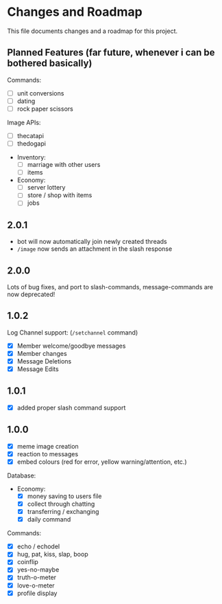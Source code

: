 # Changes and Roadmap

This file documents changes and a roadmap for this project.

## Planned Features (far future, whenever i can be bothered basically)

Commands:

* [ ] unit conversions
* [ ] dating
* [ ] rock paper scissors

Image APIs:

* [ ] thecatapi
* [ ] thedogapi

* Inventory:
  * [ ] marriage with other users
  * [ ] items

* Economy:
  * [ ] server lottery
  * [ ] store / shop with items
  * [ ] jobs

## 2.0.1

* bot will now automatically join newly created threads
* `/image` now sends an attachment in the slash response

## 2.0.0

Lots of bug fixes, and port to slash-commands, message-commands are now deprecated!

## 1.0.2

Log Channel support: (`/setchannel` command)

* [x] Member welcome/goodbye messages
* [x] Member changes
* [x] Message Deletions
* [x] Message Edits

## 1.0.1

* [x] added proper slash command support

## 1.0.0

* [x] meme image creation
* [x] reaction to messages
* [x] embed colours (red for error, yellow warning/attention, etc.)

Database:

* Economy:
  * [x] money saving to users file
  * [x] collect through chatting
  * [x] transferring / exchanging
  * [x] daily command

Commands:

* [x] echo / echodel
* [x] hug, pat, kiss, slap, boop
* [x] coinflip
* [x] yes-no-maybe
* [x] truth-o-meter
* [x] love-o-meter
* [x] profile display
